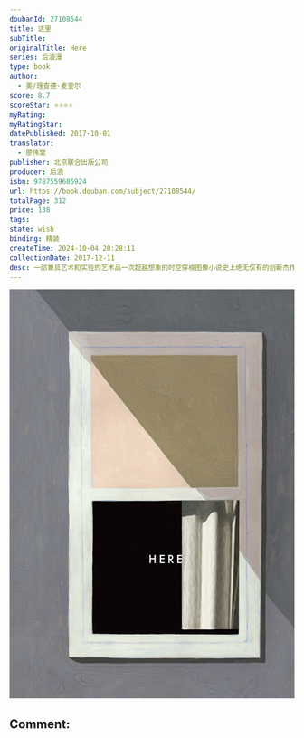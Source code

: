 ```yaml
---
doubanId: 27108544
title: 这里
subTitle: 
originalTitle: Here
series: 后浪漫
type: book
author: 
  - 美/理查德·麦奎尔
score: 8.7
scoreStar: ⭐⭐⭐⭐
myRating: 
myRatingStar: 
datePublished: 2017-10-01
translator: 
  - 廖伟棠
publisher: 北京联合出版公司
producer: 后浪
isbn: 9787559605924
url: https://book.douban.com/subject/27108544/
totalPage: 312
price: 138
tags: 
state: wish
binding: 精装
createTime: 2024-10-04 20:28:11
collectionDate: 2017-12-11
desc: 一部兼具艺术和实验的艺术品一次超越想象的时空穿梭图像小说史上绝无仅有的创新杰作安古兰漫画节大奖作品《纽约时报》上榜好书....................※编辑推荐※☆《这里》是在漫画史上具有崇高地位的实验性杰作。被称为“带上孤岛的图像小说”。上世 纪80年代原版的六页一经出版，便获得极高声誉，成为实验漫画的经典。☆ 新版《这里》作为“终极加强版”，无论内容还是体量上都得到提升，当年登上《纽约时报》畅销书榜，并被评为年度好书，又在2016年斩获安古兰漫画节大奖。☆《这里》是一部创意十足的艺术作品。它将镜头对准新泽西州的一幢房子，但在时间上穿越了几百万年。在时光流转中，从史前巨兽到未来世界，从殖民时代到当代，一个小小的空间产生了无限可能。每页纸上，都有不同的时间碎片互相应和，形成一个奇妙而迷离的宇宙。☆《这里》是一部内涵深刻的哲...(展开全部)一部兼具艺术和实验的艺术品一次超越想象的时空穿梭图像小说史上绝无仅有的创新杰作安古兰漫画节大奖作品《纽约时报》上榜好书....................※编辑推荐※☆《这里》是在漫画史上具有崇高地位的实验性杰作。被称为“带上孤岛的图像小说”。上世 纪80年代原版的六页一经出版，便获得极高声誉，成为实验漫画的经典。☆ 新版《这里》作为“终极加强版”，无论内容还是体量上都得到提升，当年登上《纽约时报》畅销书榜，并被评为年度好书，又在2016年斩获安古兰漫画节大奖。☆《这里》是一部创意十足的艺术作品。它将镜头对准新泽西州的一幢房子，但在时间上穿越了几百万年。在时光流转中，从史前巨兽到未来世界，从殖民时代到当代，一个小小的空间产生了无限可能。每页纸上，都有不同的时间碎片互相应和，形成一个奇妙而迷离的宇宙。☆《这里》是一部内涵深刻的哲思之作。随着时间流逝，世界沧海桑田。但有些东西却从未变过，包括爱、包括荣誉，它们是永恒的。☆《这里》是一个值得去探索的谜团。虽然时间的碎片遍布全书，但我们可以再度拼贴组合，得到一个个完整的故事。我们可能发现，1984年的孩子就是2015年的男子。而一件微小的小事可能影响了整个未来。☆《这里》是一部包罗万象的作品，其中隐藏着许许多多的元素。从维米尔的绘画，到鲍勃·迪伦的名曲，都完美嵌入了这部经典之作。☆ 中文版特别收录1989及2000年版本。.....................※内容简介※《这里》是一趟迷幻而华丽的时间旅行。它将镜头瞄准新泽西州的一间平凡客厅，在同一幅画面中穿越百万年，拼贴出“这里”在时间流转中的奇妙变化。于是，史前巨兽同未来的科技并存；1950年的故事同2015年的事情遥相呼应。展现出一小块空间在时间绵延中的无限可能。《这里》的初版是六页的黑白漫画，在上世纪80年代一经出版，便成为一部地下实验漫画的经典。它对时空关系富有创新且意味深长的蒙太奇式重组，对漫画艺术、电影等都产生了深远影响。新版《这里》扩展为300多页的彩色漫画，于2014年出版，并于2016年获得安古兰漫画节大奖。简体中文版特别收录《这里》（1989）和《这里》（2000）两个版本。...................※名人推荐※即使不能说百年一遇，《这里》也绝对是一部数十年一遇的杰作。我敢保证，当很多年过去，你会依旧记得，当你第一次翻开这本书的时候，身处何地。——克里斯·韦尔，《吉姆·科瑞根》《建筑故事》作者理查德·麦奎尔（Richard McGuire），1957年生于新泽西，现生活在巴黎和纽约。1980年代早期是Liquid Liquid 乐队贝斯手。1989年，在RAW杂志上发表了初版《这里》，一举成名。他还创作了大量的儿童绘本、动画短片及影像艺术。并长期供稿于《纽约客》等杂志和媒体。廖伟棠，诗人、作家、摄影家，曾获香港艺术发展奖2012年年度作家。曾出版诗集《野蛮夜歌》《春盏》等十余种，散文集《衣锦夜行》《波西米亚香港》，摄影集《寻找仓央嘉措》等。
---
```


![image](99.Attachments/Files/s29512259.jpg)

Comment: 
---



